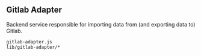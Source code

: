 Gitlab Adapter
--------------
Backend service responsible for importing data from (and exporting data to)
Gitlab.

```match
gitlab-adapter.js
lib/gitlab-adapter/*
```

[icon]: fa://fa-gitlab/#d16f1e
